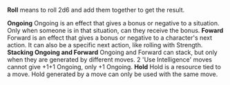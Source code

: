 **Roll** means to roll 2d6 and add them together to get the result.

**Ongoing**
	Ongoing is an effect that gives a bonus or negative to a situation.
	Only when someone is in that situation, can they receive the bonus.
**Foward**
	Forward is an effect that gives a bonus or negative to a character's next action.
	It can also be a specific next action, like rolling with Strength.
**Stacking Ongoing and Forward**
	Ongoing and Forward can stack, but only when they are generated by different moves. 2 'Use Intelligence' moves cannot give +1+1 Ongoing, only +1 Ongoing.
**Hold**
	Hold is a resource tied to a move.
	Hold generated by a move can only be used with the same move.
